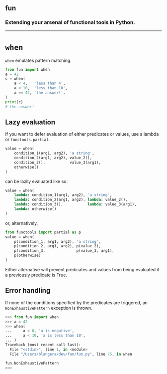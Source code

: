 ## fun
### Extending your arsenal of functional tools in Python.
---
# `when`
`when` emulates pattern matching.

```python
from fun import when
a = 42
c = when(
    a < 4,   'less than 4',
    a < 10,  'less than 10',
    a == 42, 'the answer!',
)
print(c)
# the answer!
```

## Lazy evaluation

If you want to defer evaluation of either predicates or values, use a lambda or `functools.partial`.

```python
value = when(
    condition_1(arg1, arg2), 'a string',
    condition_2(arg1, arg2), value_2(),
    condition_3(),           value_3(arg1),
    otherwise()
)
```
can be lazily evaluated like so:
```python
value = when(
    lambda: condition_1(arg1, arg2), 'a string',
    lambda: condition_2(arg1, arg2), lambda: value_2(),
    lambda: condition_3(),           lambda: value_3(arg1),
    lambda: otherwise()
)
```
or, alternatively,
```python
from functools import partial as p
value = when(
    p(condition_1, arg1, arg2), 'a string',
    p(condition_2, arg1, arg2), p(value_2),
    p(condition_3,              p(value_3, arg1),
    p(otherwise)
)
```

Either alternative will prevent predicates and values from being evaluated
if a previously predicate is True.

## Error handling

If none of the conditions specified by the predicates are triggered, an
`NonExhaustivePattern` exception is thrown.

```python
>>> from fun import when
>>> a = 42
>>> when(
...     a < 0, 'a is negative',
...     a < 10, 'a is less than 10',
... )
Traceback (most recent call last):
  File "<stdin>", line 1, in <module>
  File "/Users/blangera/dev/fun/fun.py", line 75, in when

fun.NonExhaustivePattern
>>>
